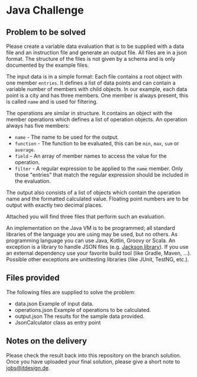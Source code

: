 # Java Challenge

## Problem to be solved

Please create a variable data evaluation that is to be supplied with a data file and an instruction file and generate an output file. All files are in a json format. 
The structure of the files is not given by a schema and is only documented by the example files.

The input data is in a simple format: Each file contains a root object with one member `entries`. It defines a list of data points and can contain a variable number of members with child objects.
In our example, each data point is a city and has three members. One member is always present, this is called `name` and is used for filtering.

The operations are similar in structure. It contains an object with the member operations which defines a list of operation objects.
An operation always has five members:
- `name` - The name to be used for the output.
- `function` - The function to be evaluated, this can be `min`, `max`, `sum` or `average`.
- `field` – An array of member names to access the value for the operation.
- `filter` - A regular expression to be applied to the `name` member. Only those "entries" that match the regular expression should be included in the evaluation.

The output also consists of a list of objects which contain the operation name and the formatted calculated value. 
Floating point numbers are to be output with exactly two decimal places.

Attached you will find three files that perform such an evaluation.

An implementation on the Java VM is to be programmed; all standard libraries of the language you are using may be used, but no others.
As programming language you can use Java, Kotlin, Groovy or Scala.
An exception is a library to handle JSON files (e.g. [Jackson library](https://github.com/FasterXML/jackson-databind)).
If you use an external dependency use your favorite build tool (like Gradle, Maven, ...).
Possible other exceptions are unittesting libraries (like JUnit, TestNG, etc.).

## Files provided

The following files are supplied to solve the problem:

- data.json Example of input data.
- operations.json Example of operations to be calculated.
- output.json The results for the sample data provided.
- JsonCalculator class as entry point

## Notes on the delivery

Please check the result back into this repository on the branch solution. Once you have uploaded your final solution, please give a short note to jobs@itdesign.de.

